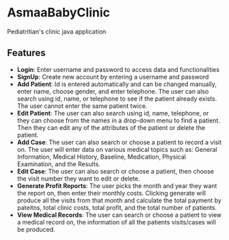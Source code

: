 # AsmaaBabyClinic
Pediatritian's clinic java application 
## Features
* **Login**: Enter username and password to access data and functionalities
* **SignUp**: Create new account by entering a username and password
* **Add Patient**: Id is entered automatically and can be changed manually, enter name, choose gender, and enter telephone. The user can also search using id, name, or telephone to see if the patient already exists. The user cannot enter the same patient twice.
* **Edit Patient**: The user can also search using id, name, telephone, or they can choose from the names in a drop-down menu to find a patient. Then they can edit any of the attributes of the patient or delete the patient.
* **Add Case**: The user can also search or choose a patient to record a visit on. The user will enter data on various medical topics such as: General Information, Medical History, Baseline, Medication, Physical Examination, and the Results.
* **Edit Case**: The user can also search or choose a patient, then choose the visit number they want to edit or delete.
* **Generate Profit Reports**: The user picks the month and year they want the report on, then enter their monthly costs. Clicking generate will produce all the visits from that month and calculate the total payment by pateitns, total clinic costs, total profit, and the total number of patients.
* **View Medical Records**: The user can search or choose a patient to view a medical record on, the information of all the patients visits/cases will be produced.
